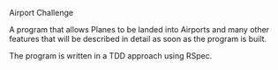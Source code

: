 Airport Challenge

A program that allows Planes to be landed into Airports and many other features that will be described in detail as soon as the program is built.

The program is written in a TDD approach using RSpec.
